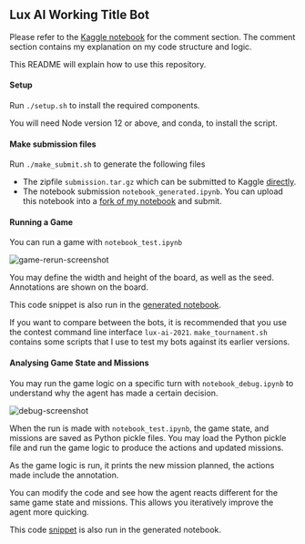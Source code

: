 ## Lux AI Working Title Bot

Please refer to the [Kaggle notebook](https://www.kaggle.com/huikang/lux-ai-working-title-bot) for the comment section. The comment section contains my explanation on my code structure and logic.

This README will explain how to use this repository.



#### Setup

Run `./setup.sh` to install the required components.

You will need Node version 12 or above, and conda, to install the script.



#### Make submission files

Run `./make_submit.sh` to generate the following files

- The zipfile `submission.tar.gz` which can be submitted to Kaggle [directly](https://www.kaggle.com/c/lux-ai-2021/submissions).
- The notebook submission `notebook_generated.ipynb`. You can upload this notebook into a [fork of my notebook](https://www.kaggle.com/kernels/fork-version/73552476) and submit.



#### Running a Game

You can run a game with `notebook_test.ipynb`

![game-rerun-screenshot](assets/game-rerun-screenshot.png)

You may define the width and height of the board, as well as the seed. Annotations are shown on the board.

This code snippet is also run in the [generated notebook](https://www.kaggle.com/huikang/lux-ai-working-title-bot#Game-Rendering).

If you want to compare between the bots, it is recommended that you use the contest command line interface `lux-ai-2021`.
`make_tournament.sh` contains some scripts that I use to test my bots against its earlier versions.



#### Analysing Game State and Missions

You may run the game logic on a specific turn with `notebook_debug.ipynb` to understand why the agent has made a certain decision.

![debug-screenshot](assets/debug-screenshot.png)

When the run is made with `notebook_test.ipynb`, the game state, and missions are saved as Python pickle files. You may load the Python pickle file and run the game logic to produce the actions and updated missions.

As the game logic is run, it prints the new mission planned, the actions made include the annotation.

You can modify the code and see how the agent reacts different for the same game state and missions. This allows you iteratively improve the agent more quicking.

This code [snippet](https://www.kaggle.com/huikang/lux-ai-working-title-bot?scriptVersionId=73552476#Debugging) is also run in the generated notebook.
